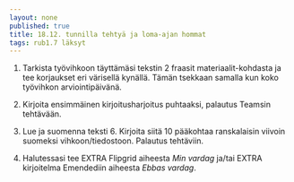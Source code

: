 ```yaml
---
layout: none
published: true
title: 18.12. tunnilla tehtyä ja loma-ajan hommat
tags: rub1.7 läksyt
---
```


1. Tarkista työvihkoon täyttämäsi tekstin 2 fraasit materiaalit-kohdasta ja tee korjaukset eri värisellä kynällä. Tämän tsekkaan samalla kun koko työvihkon arviointipäivänä.

2. Kirjoita ensimmäinen kirjoitusharjoitus puhtaaksi, palautus Teamsin tehtävään.

3. Lue ja suomenna teksti 6. Kirjoita siitä 10 pääkohtaa ranskalaisin viivoin suomeksi vihkoon/tiedostoon. Palautus tehtäviin.

2. Halutessasi tee EXTRA Flipgrid aiheesta _Min vardag_ ja/tai EXTRA kirjoitelma Emendediin aiheesta _Ebbas vardag_.